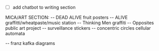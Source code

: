 - [ ] add chatbot to writing section

MICA/ART SECTION:
-- DEAD ALIVE fruit posters
-- ALIVE graffitti/wheatpaste/music station
-- Thinking Men graffiti
-- Opposites public art project
-- surveillance stickers
-- concentric circles cellular automata

-- franz kafka diagrams

